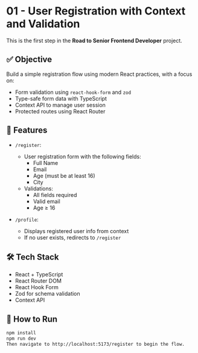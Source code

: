 # 01 - User Registration with Context and Validation

This is the first step in the **Road to Senior Frontend Developer** project.

## ✅ Objective

Build a simple registration flow using modern React practices, with a focus on:

- Form validation using `react-hook-form` and `zod`
- Type-safe form data with TypeScript
- Context API to manage user session
- Protected routes using React Router

## 🧩 Features

- `/register`:

  - User registration form with the following fields:
    - Full Name
    - Email
    - Age (must be at least 16)
    - City
  - Validations:
    - All fields required
    - Valid email
    - Age ≥ 16

- `/profile`:
  - Displays registered user info from context
  - If no user exists, redirects to `/register`

## 🛠️ Tech Stack

- React + TypeScript
- React Router DOM
- React Hook Form
- Zod for schema validation
- Context API

## 🚀 How to Run

```bash
npm install
npm run dev
Then navigate to http://localhost:5173/register to begin the flow.
```
